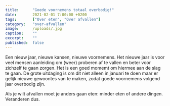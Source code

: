 ```yaml
---
title:      "Goede voornemens totaal overbodig!"
date:       2021-02-01 7:00:00 +0200
tags:       ["Over eten", "Over afvallen"]
category:   "over-afvallen"
image:      /uploads/.jpg
caption:    ""
excerpt:    ""
published:  false
---
```


Een nieuw jaar, nieuwe kansen, nieuwe voornemens. Het nieuwe jaar is voor veel mensen aanleiding om (weer) proberen af te vallen en beter voor zichzelf te gaan zorgen. Het is een goed momemt om hiermee aan de slag te gaan. De grote uitdaging is om dit niet alleen in januari te doen maar er gelijk nieuwe gewoontes van te maken, zodat goede voornemens volgend jaar overbodig zijn. 

Als je wilt afvallen moet je anders gaan eten: minder eten of andere dingen. Veranderen dus. 
